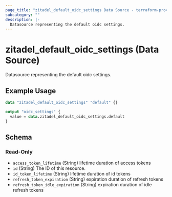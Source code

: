```yaml
---
page_title: "zitadel_default_oidc_settings Data Source - terraform-provider-zitadel"
subcategory: ""
description: |-
  Datasource representing the default oidc settings.
---
```


# zitadel_default_oidc_settings (Data Source)

Datasource representing the default oidc settings.

## Example Usage

```terraform
data "zitadel_default_oidc_settings" "default" {}

output "oidc_settings" {
  value = data.zitadel_default_oidc_settings.default
}
```

<!-- schema generated by tfplugindocs -->
## Schema

### Read-Only

- `access_token_lifetime` (String) lifetime duration of access tokens
- `id` (String) The ID of this resource.
- `id_token_lifetime` (String) lifetime duration of id tokens
- `refresh_token_expiration` (String) expiration duration of refresh tokens
- `refresh_token_idle_expiration` (String) expiration duration of idle refresh tokens
